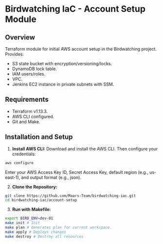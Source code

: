 # Birdwatching IaC - Account Setup Module

## Overview

Terraform module for initial AWS account setup in the Birdwatching project. Provides:

- S3 state bucket with encryption/versioning/locks.
- DynamoDB lock table.
- IAM users/roles.
- VPC.
- Jenkins EC2 instance in private subnets with SSM.

## Requirements

- Terraform v1.13.3.
- AWS CLI configured.
- Git and Make.

## Installation and Setup

1. **Install AWS CLI:**
   Download and install the AWS CLI. Then configure your credentials:

```bash
aws configure
```

Enter your AWS Access Key ID, Secret Access Key, default region (e.g., us-east-1), and output format (e.g., json).

2. **Clone the Repository:**

```bash
git clone https://github.com/Maars-Team/birdwatching-iac.git
cd birdwatching-iac/account-setup
```

3. **Run with Makefile:**

```bash
export BIRD_ENV=dev-01
make init # Init
make plan # Generates plan for current workspace.
make apply # Deploys changes
make destroy # Destroy all resources
```
